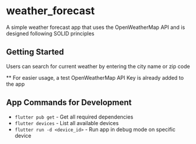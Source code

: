 # weather_forecast

A simple weather forecast app that uses the OpenWeatherMap API and is designed following SOLID principles

## Getting Started

Users can search for current weather by entering the city name or zip code

** For easier usage, a test OpenWeatherMap API Key is already added to the app

## App Commands for Development
- `flutter pub get` - Get all required dependencies
- `flutter devices` - List all available devices
- `flutter run -d <device_id>` - Run app in debug mode on specific device
